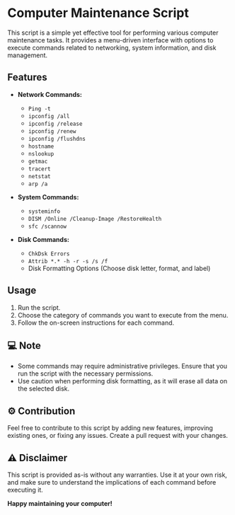 # Computer Maintenance Script

This script is a simple yet effective tool for performing various computer maintenance tasks. It provides a menu-driven interface with options to execute commands related to networking, system information, and disk management.

## Features

- **Network Commands:**
  - `Ping -t`
  - `ipconfig /all`
  - `ipconfig /release`
  - `ipconfig /renew`
  - `ipconfig /flushdns`
  - `hostname`
  - `nslookup`
  - `getmac`
  - `tracert`
  - `netstat`
  - `arp /a`

- **System Commands:**
  - `systeminfo`
  - `DISM /Online /Cleanup-Image /RestoreHealth`
  - `sfc /scannow`

- **Disk Commands:**
  - `ChkDsk Errors`
  - `Attrib *.* -h -r -s /s /f`
  - Disk Formatting Options (Choose disk letter, format, and label)

## Usage

1. Run the script.
2. Choose the category of commands you want to execute from the menu.
3. Follow the on-screen instructions for each command.

## :computer: Note

- Some commands may require administrative privileges. Ensure that you run the script with the necessary permissions.
- Use caution when performing disk formatting, as it will erase all data on the selected disk.

## :gear: Contribution

Feel free to contribute to this script by adding new features, improving existing ones, or fixing any issues. Create a pull request with your changes.

## :warning: Disclaimer

This script is provided as-is without any warranties. Use it at your own risk, and make sure to understand the implications of each command before executing it.

**Happy maintaining your computer!**
